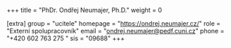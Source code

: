 +++
title = "PhDr. Ondřej Neumajer, Ph.D."
weight = 0

[extra]
group = "ucitele"
homepage = "https://ondrej.neumajer.cz/"
role = "Externí spolupracovník"
email = "ondrej.neumajer@pedf.cuni.cz"
phone = "+420 602 763 275 "
sis = "09688"
+++

